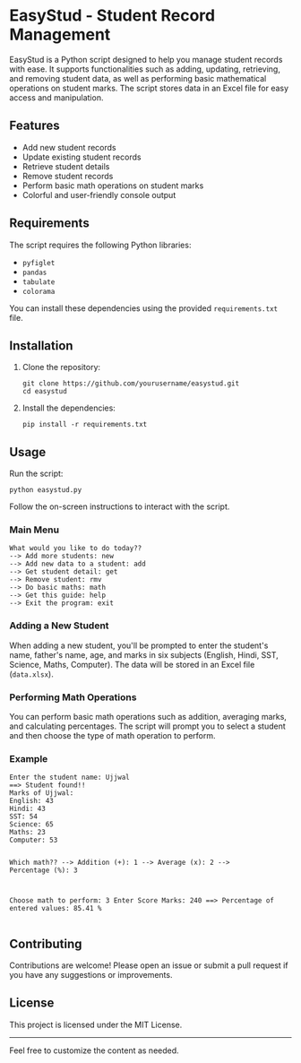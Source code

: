 
<body>
    <h1>EasyStud - Student Record Management</h1>
    <p>EasyStud is a Python script designed to help you manage student records with ease. It supports functionalities such as adding, updating, retrieving, and removing student data, as well as performing basic mathematical operations on student marks. The script stores data in an Excel file for easy access and manipulation.</p>
    
   <h2>Features</h2>
    <ul>
        <li>Add new student records</li>
        <li>Update existing student records</li>
        <li>Retrieve student details</li>
        <li>Remove student records</li>
        <li>Perform basic math operations on student marks</li>
        <li>Colorful and user-friendly console output</li>
    </ul>
    
   <h2>Requirements</h2>
    <p>The script requires the following Python libraries:</p>
    <ul>
        <li><code>pyfiglet</code></li>
        <li><code>pandas</code></li>
        <li><code>tabulate</code></li>
        <li><code>colorama</code></li>
    </ul>
    <p>You can install these dependencies using the provided <code>requirements.txt</code> file.</p>
    
   <h2>Installation</h2>
    <ol>
        <li>
            <p>Clone the repository:</p>
            <pre><code>git clone https://github.com/yourusername/easystud.git
cd easystud</code></pre>
        </li>
        <li>
            <p>Install the dependencies:</p>
            <pre><code>pip install -r requirements.txt</code></pre>
        </li>
    </ol>
    
   <h2>Usage</h2>
    <p>Run the script:</p>
    <pre><code>python easystud.py</code></pre>
    <p>Follow the on-screen instructions to interact with the script.</p>
    
   <h3>Main Menu</h3>
    <pre><code>What would you like to do today??
--> Add more students: new
--> Add new data to a student: add
--> Get student detail: get
--> Remove student: rmv
--> Do basic maths: math
--> Get this guide: help
--> Exit the program: exit</code></pre>
    
   <h3>Adding a New Student</h3>
    <p>When adding a new student, you'll be prompted to enter the student's name, father's name, age, and marks in six subjects (English, Hindi, SST, Science, Maths, Computer). The data will be stored in an Excel file (<code>data.xlsx</code>).</p>
    
   <h3>Performing Math Operations</h3>
    <p>You can perform basic math operations such as addition, averaging marks, and calculating percentages. The script will prompt you to select a student and then choose the type of math operation to perform.</p>
    
   <h3>Example</h3>
    <pre><code>Enter the student name: Ujjwal
==> Student found!!
Marks of Ujjwal:
English: 43
Hindi: 43
SST: 54
Science: 65
Maths: 23
Computer: 53

Which math??
--> Addition (+): 1
--> Average (x): 2
--> Percentage (%): 3

Choose math to perform: 3
Enter Score Marks: 240
==> Percentage of entered values:  85.41 %</code></pre>
    
  <h2>Contributing</h2>
    <p>Contributions are welcome! Please open an issue or submit a pull request if you have any suggestions or improvements.</p>
    
  <h2>License</h2>
    <p>This project is licensed under the MIT License.</p>
    <hr>
    <p>Feel free to customize the content as needed.</p>
</body>
</html>
